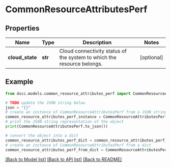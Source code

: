 # CommonResourceAttributesPerf


## Properties

Name | Type | Description | Notes
------------ | ------------- | ------------- | -------------
**cloud_state** | **str** | Cloud connectivity status of the system to which the resource belongs. | [optional] 

## Example

```python
from dscc.models.common_resource_attributes_perf import CommonResourceAttributesPerf

# TODO update the JSON string below
json = "{}"
# create an instance of CommonResourceAttributesPerf from a JSON string
common_resource_attributes_perf_instance = CommonResourceAttributesPerf.from_json(json)
# print the JSON string representation of the object
print(CommonResourceAttributesPerf.to_json())

# convert the object into a dict
common_resource_attributes_perf_dict = common_resource_attributes_perf_instance.to_dict()
# create an instance of CommonResourceAttributesPerf from a dict
common_resource_attributes_perf_from_dict = CommonResourceAttributesPerf.from_dict(common_resource_attributes_perf_dict)
```
[[Back to Model list]](../README.md#documentation-for-models) [[Back to API list]](../README.md#documentation-for-api-endpoints) [[Back to README]](../README.md)



